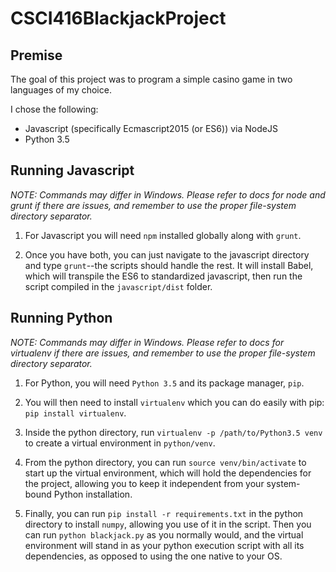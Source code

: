 # CSCI416BlackjackProject

## Premise

The goal of this project was to program a simple casino game in two languages of my choice.

I chose the following:

* Javascript (specifically Ecmascript2015 (or ES6)) via NodeJS
* Python 3.5

## Running Javascript

*NOTE: Commands may differ in Windows. Please refer to docs for node and grunt if there are issues, and remember to use the proper file-system directory separator.*

1. For Javascript you will need `npm` installed globally along with `grunt`.

2. Once you have both, you can just navigate to the javascript directory and type `grunt`--the scripts should handle the rest. It will install Babel, which will transpile the ES6 to standardized javascript, then run the script compiled in the `javascript/dist` folder.

## Running Python

*NOTE: Commands may differ in Windows. Please refer to docs for virtualenv if there are issues, and remember to use the proper file-system directory separator.*

1. For Python, you will need `Python 3.5` and its package manager, `pip`.

2. You will then need to install `virtualenv` which you can do easily with pip: `pip install virtualenv`.

3. Inside the python directory, run `virtualenv -p /path/to/Python3.5 venv` to create a virtual environment in `python/venv`.

4. From the python directory, you can run `source venv/bin/activate` to start up the virtual environment, which will hold the dependencies for the project, allowing you to keep it independent from your system-bound Python installation.

5. Finally, you can run `pip install -r requirements.txt` in the python directory to install `numpy`, allowing you use of it in the script. Then you can run `python blackjack.py` as you normally would, and the virtual environment will stand in as your python execution script with all its dependencies, as opposed to using the one native to your OS.
